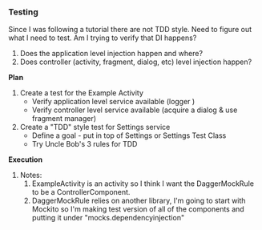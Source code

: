 ### Testing
Since I was following a tutorial there are not TDD style. Need to figure out what I need to test. Am I trying to verify that DI happens?

1. Does the application level injection happen and where?
2. Does controller (activity, fragment, dialog, etc) level injection happen?

**Plan**
1. Create a test for the Example Activity
    * Verify application level service available (logger )
    * Verify controller level service available (acquire a dialog & use fragment manager)
2. Create a "TDD" style test for Settings service
    * Define a goal - put in top of Settings or Settings Test Class
    * Try Uncle Bob's 3 rules for TDD
    
**Execution**
1. Notes:
    1. ExampleActivity is an activity so I think I want the DaggerMockRule to be a ControllerComponent.
    2. DaggerMockRule relies on another library, I'm going to start with Mockito so I'm making test version of all of the components and putting it under "mocks.dependencyinjection"
    
    